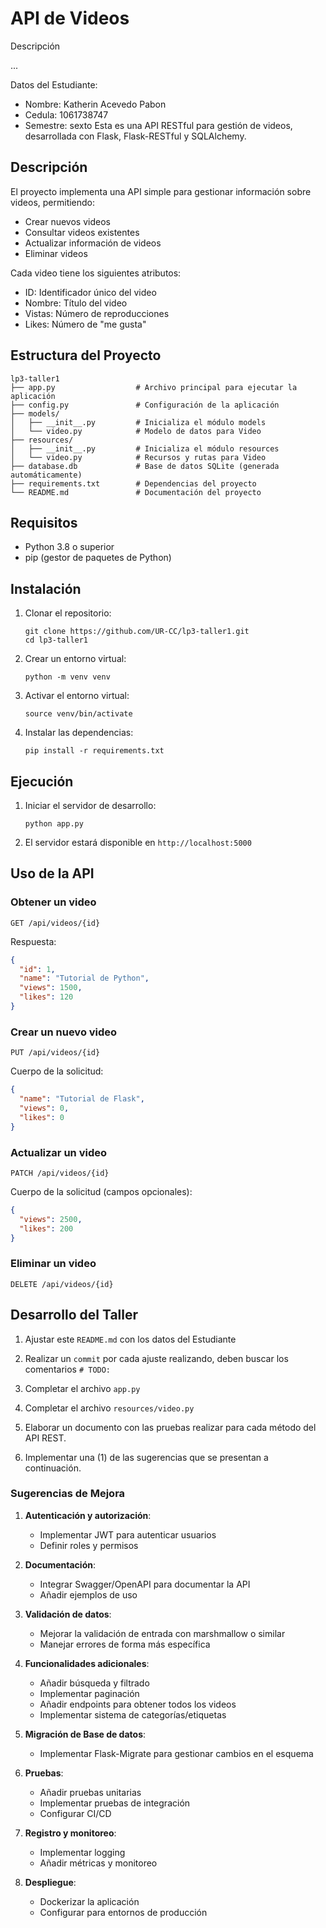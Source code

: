 # API de Videos

Descripción

...

Datos del Estudiante:
* Nombre: Katherin Acevedo Pabon
* Cedula: 1061738747
* Semestre: sexto
Esta es una API RESTful para gestión de videos, desarrollada con Flask, Flask-RESTful y SQLAlchemy.

## Descripción

El proyecto implementa una API simple para gestionar información sobre videos, permitiendo:

- Crear nuevos videos
- Consultar videos existentes
- Actualizar información de videos
- Eliminar videos

Cada video tiene los siguientes atributos:
- ID: Identificador único del video
- Nombre: Título del video
- Vistas: Número de reproducciones
- Likes: Número de "me gusta"

## Estructura del Proyecto

```
lp3-taller1
├── app.py                  # Archivo principal para ejecutar la aplicación
├── config.py               # Configuración de la aplicación
├── models/
│   ├── __init__.py         # Inicializa el módulo models
│   └── video.py            # Modelo de datos para Video
├── resources/
│   ├── __init__.py         # Inicializa el módulo resources
│   └── video.py            # Recursos y rutas para Video
├── database.db             # Base de datos SQLite (generada automáticamente)
├── requirements.txt        # Dependencias del proyecto
└── README.md               # Documentación del proyecto
```

## Requisitos

- Python 3.8 o superior
- pip (gestor de paquetes de Python)

## Instalación

1. Clonar el repositorio:
   ```
   git clone https://github.com/UR-CC/lp3-taller1.git
   cd lp3-taller1
   ```

2. Crear un entorno virtual:
   ```
   python -m venv venv
   ```

3. Activar el entorno virtual:
     ```
     source venv/bin/activate
     ```

4. Instalar las dependencias:
   ```
   pip install -r requirements.txt
   ```

## Ejecución

1. Iniciar el servidor de desarrollo:
   ```
   python app.py
   ```

2. El servidor estará disponible en `http://localhost:5000`

## Uso de la API

### Obtener un video

```
GET /api/videos/{id}
```

Respuesta:
```json
{
  "id": 1,
  "name": "Tutorial de Python",
  "views": 1500,
  "likes": 120
}
```

### Crear un nuevo video

```
PUT /api/videos/{id}
```

Cuerpo de la solicitud:
```json
{
  "name": "Tutorial de Flask",
  "views": 0,
  "likes": 0
}
```

### Actualizar un video

```
PATCH /api/videos/{id}
```

Cuerpo de la solicitud (campos opcionales):
```json
{
  "views": 2500,
  "likes": 200
}
```

### Eliminar un video

```
DELETE /api/videos/{id}
```

## Desarrollo del Taller

1. Ajustar este `README.md` con los datos del Estudiante

2. Realizar un `commit` por cada ajuste realizando, deben buscar los comentarios `# TODO:`

3. Completar el archivo `app.py`

4. Completar el archivo `resources/video.py`

5. Elaborar un documento con las pruebas realizar para cada método del API REST.

6. Implementar una (1) de las sugerencias que se presentan a continuación.

### Sugerencias de Mejora

1. **Autenticación y autorización**:
   - Implementar JWT para autenticar usuarios
   - Definir roles y permisos

2. **Documentación**:
   - Integrar Swagger/OpenAPI para documentar la API
   - Añadir ejemplos de uso

3. **Validación de datos**:
   - Mejorar la validación de entrada con marshmallow o similar
   - Manejar errores de forma más específica

4. **Funcionalidades adicionales**:
   - Añadir búsqueda y filtrado
   - Implementar paginación
   - Añadir endpoints para obtener todos los videos
   - Implementar sistema de categorías/etiquetas

5. **Migración de Base de datos**:
   - Implementar Flask-Migrate para gestionar cambios en el esquema

6. **Pruebas**:
   - Añadir pruebas unitarias
   - Implementar pruebas de integración
   - Configurar CI/CD

7. **Registro y monitoreo**:
   - Implementar logging
   - Añadir métricas y monitoreo

8. **Despliegue**:
   - Dockerizar la aplicación
   - Configurar para entornos de producción

